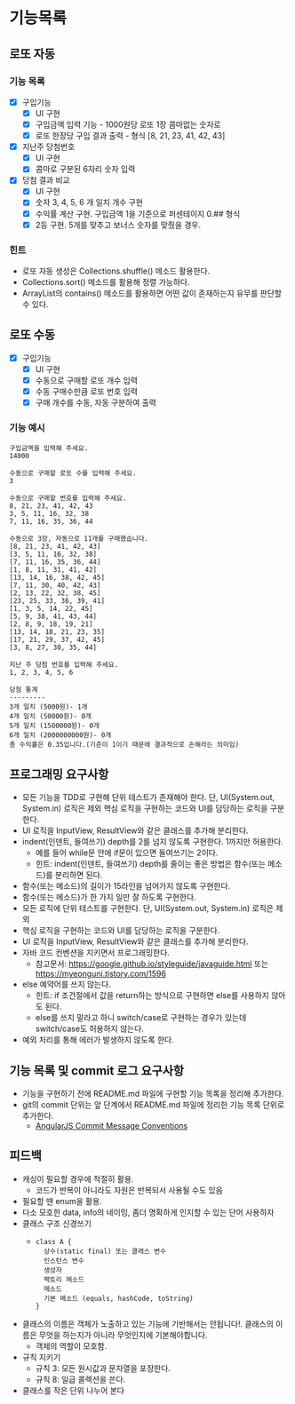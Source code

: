# 기능목록
## 로또 자동

### 기능 목록
- [x] 구입기능
  - [x] UI 구현
  - [x] 구입금액 입력 기능 - 1000원당 로또 1장 콤마없는 숫자로
  - [x] 로또 한장당 구입 결과 출력 - 형식 [8, 21, 23, 41, 42, 43]
- [x] 지난주 당첨번호
  - [x] UI 구현
  - [x] 콤마로 구분된 6자리 숫자 입력
- [x] 당첨 결과 비교
  - [x] UI 구현
  - [x] 숫자 3, 4, 5, 6 개 일치 개수 구현
  - [x] 수익률 계산 구현. 구입금액 1을 기준으로 퍼센테이지 0.## 형식
  - [x] 2등 구현. 5개를 맞추고 보너스 숫자를 맞췄을 경우.

### 힌트
- 로또 자동 생성은 Collections.shuffle() 메소드 활용한다. 
- Collections.sort() 메소드를 활용해 정렬 가능하다. 
- ArrayList의 contains() 메소드를 활용하면 어떤 값이 존재하는지 유무를 판단할 수 있다.

## 로또 수동
- [x] 구입기능
  - [x] UI 구현
  - [x] 수동으로 구매할 로또 개수 입력
  - [x] 수동 구매수만큼 로또 번호 입력
  - [x] 구매 개수를 수동, 자동 구분하여 출력

### 기능 예시
```
구입금액을 입력해 주세요.
14000

수동으로 구매할 로또 수를 입력해 주세요.
3

수동으로 구매할 번호를 입력해 주세요.
8, 21, 23, 41, 42, 43
3, 5, 11, 16, 32, 38
7, 11, 16, 35, 36, 44

수동으로 3장, 자동으로 11개를 구매했습니다.
[8, 21, 23, 41, 42, 43]
[3, 5, 11, 16, 32, 38]
[7, 11, 16, 35, 36, 44]
[1, 8, 11, 31, 41, 42]
[13, 14, 16, 38, 42, 45]
[7, 11, 30, 40, 42, 43]
[2, 13, 22, 32, 38, 45]
[23, 25, 33, 36, 39, 41]
[1, 3, 5, 14, 22, 45]
[5, 9, 38, 41, 43, 44]
[2, 8, 9, 18, 19, 21]
[13, 14, 18, 21, 23, 35]
[17, 21, 29, 37, 42, 45]
[3, 8, 27, 30, 35, 44]

지난 주 당첨 번호를 입력해 주세요.
1, 2, 3, 4, 5, 6

당첨 통계
---------
3개 일치 (5000원)- 1개
4개 일치 (50000원)- 0개
5개 일치 (1500000원)- 0개
6개 일치 (2000000000원)- 0개
총 수익률은 0.35입니다.(기준이 1이기 때문에 결과적으로 손해라는 의미임)
```

## 프로그래밍 요구사항
- 모든 기능을 TDD로 구현해 단위 테스트가 존재해야 한다. 단, UI(System.out, System.in) 로직은 제외
핵심 로직을 구현하는 코드와 UI를 담당하는 로직을 구분한다. 
- UI 로직을 InputView, ResultView와 같은 클래스를 추가해 분리한다. 
- indent(인덴트, 들여쓰기) depth를 2를 넘지 않도록 구현한다. 1까지만 허용한다. 
  - 예를 들어 while문 안에 if문이 있으면 들여쓰기는 2이다. 
  - 힌트: indent(인덴트, 들여쓰기) depth를 줄이는 좋은 방법은 함수(또는 메소드)를 분리하면 된다.
- 함수(또는 메소드)의 길이가 15라인을 넘어가지 않도록 구현한다. 
- 함수(또는 메소드)가 한 가지 일만 잘 하도록 구현한다. 
- 모든 로직에 단위 테스트를 구현한다. 단, UI(System.out, System.in) 로직은 제외 
- 핵심 로직을 구현하는 코드와 UI를 담당하는 로직을 구분한다. 
- UI 로직을 InputView, ResultView와 같은 클래스를 추가해 분리한다. 
- 자바 코드 컨벤션을 지키면서 프로그래밍한다.
  - 참고문서: https://google.github.io/styleguide/javaguide.html 또는 https://myeonguni.tistory.com/1596
- else 예약어를 쓰지 않는다.
  - 힌트: if 조건절에서 값을 return하는 방식으로 구현하면 else를 사용하지 않아도 된다.
  - else를 쓰지 말라고 하니 switch/case로 구현하는 경우가 있는데 switch/case도 허용하지 않는다.
- 예외 처리를 통해 에러가 발생하지 않도록 한다.

## 기능 목록 및 commit 로그 요구사항
- 기능을 구현하기 전에 README.md 파일에 구현할 기능 목록을 정리해 추가한다.
- git의 commit 단위는 앞 단계에서 README.md 파일에 정리한 기능 목록 단위로 추가한다.
  - [AngularJS Commit Message Conventions](https://gist.github.com/stephenparish/9941e89d80e2bc58a153)

## 피드백
- 캐싱이 필요할 경우에 적절히 활용.
  - 코드가 반복이 아니라도 자원은 반복되서 사용될 수도 있음
- 필요할 땐 enum을 활용. 
- 다소 모호한 data, info의 네이밍, 좀더 명확하게 인지할 수 있는 단어 사용하자
- 클래스 구조 신경쓰기
  - ``` 
    class A {
      상수(static final) 또는 클래스 변수
      인스턴스 변수
      생성자
      팩토리 메소드
      메소드
      기본 메소드 (equals, hashCode, toString)
    }
    ```
- 클래스의 이름은 객체가 노출하고 있는 기능에 기반해서는 안됩니다!. 클래스의 이름은 무엇을 하는지가 아니라 무엇인지에 기본해야합니다.
  - 객체의 역할이 모호함.
- 규칙 지키기
  - 규칙 3: 모든 원시값과 문자열을 포장한다.
  - 규칙 8: 일급 콜렉션을 쓴다.
- 클래스를 작은 단위 나누어 본다

